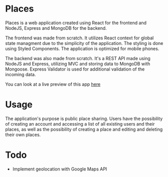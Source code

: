 # Places

Places is a web application created using React for the frontend and NodeJS, Express and MongoDB for the backend.

The frontend was made from scratch. It utilizes React context for global state managment due to the simplicity of the application. The styling is done using Styled Components. The application is optimized for mobile phones.

The backend was also made from scratch. It's a REST API made using NodeJS and Express, utilizing MVC and storing data to MongoDB with Mongoose. Express Validator is used for additional validation of the incoming data.

You can look at a live preview of this app <a href="https://vast-pear-crayfish-tam.cyclic.app/">here</a>

# Usage

The application's purpose is public place sharing. Users have the possibility of creating an account and accessing a list of all existing users and their places, as well as the possibility of creating a place and editing and deleting their own places.

# Todo

<ul>
  <li>Implement geolocation with Google Maps API</li>
</ul>
